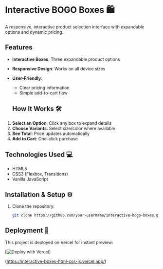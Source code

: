 # Interactive BOGO Boxes 🛍️

A responsive, interactive product selection interface with expandable options and dynamic pricing.

## Features

- **Interactive Boxes**: Three expandable product options
- **Responsive Design**: Works on all device sizes
- **User-Friendly**: 
  - Clear pricing information
  - Simple add-to-cart flow

  ## How It Works 🛠️

1. **Select an Option**: Click any box to expand details
2. **Choose Variants**: Select size/color where available
3. **See Total**: Price updates automatically
4. **Add to Cart**: One-click purchase

## Technologies Used 💻

- HTML5
- CSS3 (Flexbox, Transitions)
- Vanilla JavaScript

## Installation & Setup ⚙️

1. Clone the repository:
   ```bash
   git clone https://github.com/your-username/interactive-bogo-boxes.git


## Deployment 🚀

This project is deployed on Vercel for instant preview:

[![Deploy with Vercel](https://vercel.com)]

(https://interactive-boxes-html-css-js.vercel.app/)